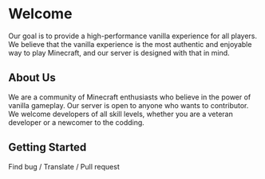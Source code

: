 # Welcome 
Our goal is to provide a high-performance vanilla experience for all players. We believe that the vanilla experience is the most authentic and enjoyable way to play Minecraft, and our server is designed with that in mind.


## About Us
We are a community of Minecraft enthusiasts who believe in the power of vanilla gameplay. Our server is open to anyone who wants to contributor. We welcome developers of all skill levels, whether you are a veteran developer or a newcomer to the codding.

## Getting Started
Find bug / Translate / Pull request
